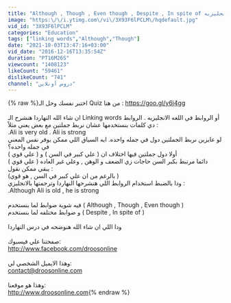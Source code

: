 ```yaml
---
title: "Although , Though , Even though , Despite , In spite of شرح الروابط في اللغه الانجليزيه"
image: "https:\/\/i.ytimg.com\/vi\/3X93F6lPCLM\/hqdefault.jpg"
vid_id: "3X93F6lPCLM"
categories: "Education"
tags: ["linking words","Although","Though"]
date: "2021-10-03T13:47:16+03:00"
vid_date: "2016-12-16T13:35:54Z"
duration: "PT16M26S"
viewcount: "1408123"
likeCount: "59461"
dislikeCount: "741"
channel: "دروس أونلاين"
---
```

{% raw %}اختبر نفسك وحل الـ Quiz من هنا : <a rel="nofollow" target="blank" href="https://goo.gl/y6j4gg">https://goo.gl/y6j4gg</a><br /><br />ان شاء الله النهاردا هنشرح الـ Linking words أو الروابط في اللغه الانجليزيه . الروابط دي كلمات بنستخدمها عشان نربط جملتين مع بعض يعني مثلاً :<br />.Ali is very old . Ali is strong<br />لو عايزين نربط الجملتين دول في جمله واحده.  ايه السياق اللي ممكن يوفر نفس المعني في جمله واحده؟<br />أولا دول جملتين فيها اختلاف ان ( علي كبير في السن ) و ( علي قوي )<br />دائما مرتبط بكبر السن حاجات زي الضعف و الوهن , وعلي غير العاده ( علي قوي )<br />يبقي ممكن نقول :<br />(بالرغم من ان علي كبير في السن , هو قوي ) <br />ودا بالضبط استخدام الروابط اللي هنشرحها النهاردا وترجمتها بالانجليزي :<br />.Although Ali is old , he is strong<br /><br />فيه شوية ضوابط لما بنستخدم ( Although , Though , Even  though )<br /> و ضوابط مختلفه لما بنستخدم ( Despite , In spite of )<br /><br />ودا اللي ان شاء الله هنوضحه في درس النهاردا <br /><br />صفحتنا علي فيسبوك:<br /><a rel="nofollow" target="blank" href="http://www.facebook.com/droosonline">http://www.facebook.com/droosonline</a><br /><br />وهذا الايميل الشخصي لي:<br />contact@droosonline.com<br /><br />وهذا هو موقعنا:<br /> <a rel="nofollow" target="blank" href="http://www.droosonline.com">http://www.droosonline.com</a>{% endraw %}
